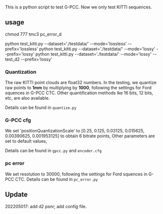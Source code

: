 This is a python script to test G-PCC. Now we only test KITTI sequences.

## usage
chmod 777 tmc3 pc_error_d

python test_kitti.py --dataset='./testdata/' --mode='lossless' --prefix='lossless'
python test_kitti.py --dataset='./testdata/' --mode='lossy' --prefix='lossy'
python test_kitti.py --dataset='./testdata/' --mode='lossy' --test_d2 --prefix='lossy'


### Quantization

The raw KITTI point clouds are float32 numbers. In the testing, we quantize raw points to **1mm** by multiplying by **1000**, following the settings for Ford squences in G-PCC CTC. Other quantification methods lke 16 bits, 12 bits, etc, are also available.

Details can be found in `quantize.py`

### G-PCC cfg

We set 'positionQuantizationScale' to [0.25, 0.125, 0.03125, 0.015625, 0.00390625, 0.001953125] to obtain 6 bitrate points, Other parameters are set to default values, 

Details can be found in `gpcc.py` and `encoder.cfg`

### pc error
We set resolution to 30000, following the settings for Ford squences in G-PCC CTC.
Details can be found in `pc_error.py`

## Update
202205017: add d2 psnr; add config file.